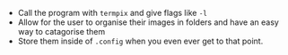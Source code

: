- Call the program with `termpix` and give flags like `-l`
- Allow for the user to organise their images in folders and have an easy way to catagorise them
- Store them inside of `.config` when you even ever get to that point.
